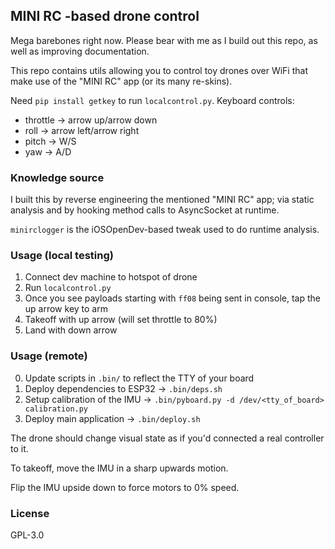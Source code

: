 ## MINI RC -based drone control

Mega barebones right now. Please bear with me as I build out this repo, as well as improving documentation.

This repo contains utils allowing you to control toy drones over WiFi that make use of the "MINI RC" app (or its many re-skins).

Need `pip install getkey` to run `localcontrol.py`. Keyboard controls:

- throttle -> arrow up/arrow down
- roll     -> arrow left/arrow right
- pitch    -> W/S
- yaw      -> A/D

### Knowledge source

I built this by reverse engineering the mentioned "MINI RC" app; via static analysis and by hooking method calls to AsyncSocket at runtime.

`minirclogger` is the iOSOpenDev-based tweak used to do runtime analysis.

### Usage (local testing)

1. Connect dev machine to hotspot of drone
2. Run `localcontrol.py`
3. Once you see payloads starting with `ff08` being sent in console, tap the up arrow key to arm
4. Takeoff with up arrow (will set throttle to 80%)
5. Land with down arrow

### Usage (remote)

0. Update scripts in `.bin/` to reflect the TTY of your board
1. Deploy dependencies to ESP32 -> `.bin/deps.sh`
2. Setup calibration of the IMU -> `.bin/pyboard.py -d /dev/<tty_of_board> calibration.py`
3. Deploy main application      -> `.bin/deploy.sh`

The drone should change visual state as if you'd connected a real controller to it.

To takeoff, move the IMU in a sharp upwards motion.

Flip the IMU upside down to force motors to 0% speed.

### License

GPL-3.0
